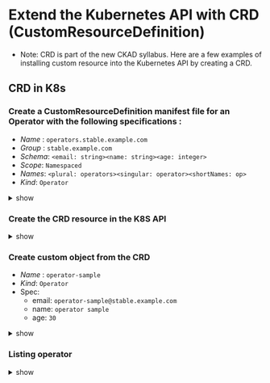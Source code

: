 # Extend the Kubernetes API with CRD (CustomResourceDefinition)

- Note: CRD is part of the new CKAD syllabus. Here are a few examples of installing custom resource into the Kubernetes API by creating a CRD.

## CRD in K8s

### Create a CustomResourceDefinition manifest file for an Operator with the following specifications :
* *Name* : `operators.stable.example.com`
* *Group* : `stable.example.com`
* *Schema*: `<email: string><name: string><age: integer>`
* *Scope*: `Namespaced`
* *Names*: `<plural: operators><singular: operator><shortNames: op>`
* *Kind*: `Operator`

<details><summary>show</summary>
<p>

```yaml
apiVersion: apiextensions.k8s.io/v1
kind: CustomResourceDefinition
metadata:
  # name must match the spec fields below, and be in the form: <plural>.<group>
  name: operators.stable.example.com
spec:
  group: stable.example.com
  versions:
    - name: v1
      served: true
      # One and only one version must be marked as the storage version.
      storage: true
      schema:
        openAPIV3Schema:
          type: object
          properties:
            spec:
              type: object
              properties:
                email:
                  type: string
                name:
                  type: string
                age:
                  type: integer
  scope: Namespaced
  names:
    plural: operators
    singular: operator
    # kind is normally the CamelCased singular type. Your resource manifests use this.
    kind: Operator
    shortNames:
    - op
```

</p>
</details>

### Create the CRD resource in the K8S API

<details><summary>show</summary>
<p>

```bash
kubectl apply -f operator-crd.yml
```

</p>
</details>

### Create custom object from the CRD

* *Name* : `operator-sample`
* *Kind*: `Operator`
* Spec:
  * email: `operator-sample@stable.example.com`
  * name: `operator sample`
  * age: `30`

<details><summary>show</summary>
<p>

```yaml
apiVersion: stable.example.com/v1
kind: Operator
metadata:
  name: operator-sample
spec:
  email: operator-sample@stable.example.com
  name: "operator sample"
  age: 30
```

```bash
kubectl apply -f operator.yml
```

</p>
</details>

### Listing operator

<details><summary>show</summary>
<p>

Use singular, plural and short forms

```bash
kubectl get operators

kubectl get operator

kubectl get op
```

</p>
</details>